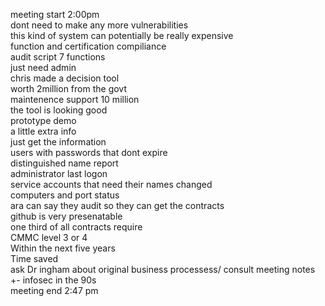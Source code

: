 meeting start 2:00pm    
dont need to make any more vulnerabilities    
this kind of system can potentially be really expensive   
function and certification compiliance     
audit script 7 functions    
just need admin    
chris made a decision tool      
worth 2million from the govt     
maintenence support 10 million    
the tool is looking good     
prototype demo    
a little extra info    
just get the information        
users with passwords that dont expire    
distinguished name report    
administrator last logon   
service accounts that need their names changed     
computers and port status     
ara can say they audit so they can get the contracts   
github is very presenatable     
one third of all contracts require      
CMMC level 3 or 4       
Within the next five years       
Time saved        
ask Dr ingham about original business processess/ consult meeting notes      +-
infosec in the 90s      
meeting end 2:47 pm       